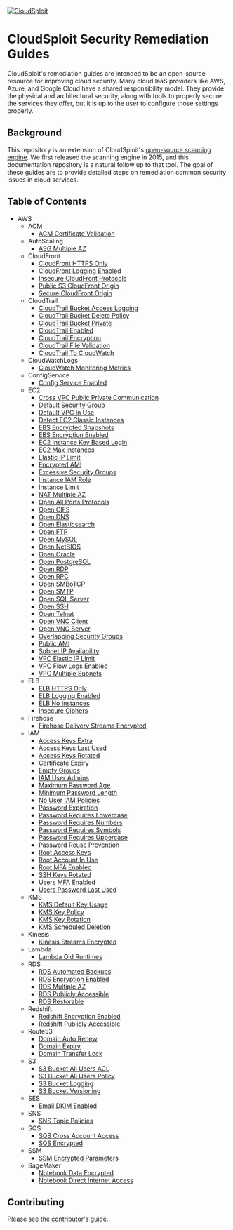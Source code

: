 [![CloudSploit](https://cloudsploit.com/img/logo-new-big-text-100.png "CloudSploit")](https://cloudsploit.com)

# CloudSploit Security Remediation Guides

CloudSploit's remediation guides are intended to be an open-source resource for improving cloud security. Many cloud IaaS providers like AWS, Azure, and Google Cloud have a shared responsibility model. They provide the physical and architectural security, along with tools to properly secure the services they offer, but it is up to the user to configure those settings properly.

## Background

This repository is an extension of CloudSploit's [open-source scanning engine](https://github.com/cloudsploit/scans). We first released the scanning engine in 2015, and this documentation repository is a natural follow up to that tool. The goal of these guides are to provide detailed steps on remediation common security issues in cloud services.

## Table of Contents

* AWS
	* ACM
	    * [ACM Certificate Validation](en/aws/acm/acm-certificate-validation.md)
	* AutoScaling
	    * [ASG Multiple AZ](en/aws/autoscaling/asg-multiple-az.md)
	* CloudFront
	    * [CloudFront HTTPS Only](en/aws/cloudfront/cloudfront-https-only.md)
	    * [CloudFront Logging Enabled](en/aws/cloudfront/cloudfront-logging-enabled.md)
	    * [Insecure CloudFront Protocols](en/aws/cloudfront/insecure-cloudfront-protocols.md)
	    * [Public S3 CloudFront Origin](en/aws/cloudfront/public-s3-cloudfront-origin.md)
	    * [Secure CloudFront Origin](en/aws/cloudfront/secure-cloudfront-origin.md)
	* CloudTrail
	    * [CloudTrail Bucket Access Logging](en/aws/cloudtrail/cloudtrail-bucket-access-logging.md)
	    * [CloudTrail Bucket Delete Policy](en/aws/cloudtrail/cloudtrail-bucket-delete-policy.md)
	    * [CloudTrail Bucket Private](en/aws/cloudtrail/cloudtrail-bucket-private.md)
	    * [CloudTrail Enabled](en/aws/cloudtrail/cloudtrail-enabled.md)
	    * [CloudTrail Encryption](en/aws/cloudtrail/cloudtrail-encryption.md)
	    * [CloudTrail File Validation](en/aws/cloudtrail/cloudtrail-file-validation.md)
	    * [CloudTrail To CloudWatch](en/aws/cloudtrail/cloudtrail-to-cloudwatch.md)
	* CloudWatchLogs
	    * [CloudWatch Monitoring Metrics](en/aws/cloudwatchlogs/cloudwatch-monitoring-metrics.md)
	* ConfigService
	    * [Config Service Enabled](en/aws/configservice/config-service-enabled.md)
	* EC2
	    * [Cross VPC Public Private Communication](en/aws/ec2/cross-vpc-public-private-communication.md)
	    * [Default Security Group](en/aws/ec2/default-security-group.md)
	    * [Default VPC In Use](en/aws/ec2/default-vpc-in-use.md)
	    * [Detect EC2 Classic Instances](en/aws/ec2/detect-ec2-classic-instances.md)
	    * [EBS Encrypted Snapshots](en/aws/ec2/ebs-encrypted-snapshots.md)
	    * [EBS Encryption Enabled](en/aws/ec2/ebs-encryption-enabled.md)
	    * [EC2 Instance Key Based Login](en/aws/ec2/ec2-instance-key-based-login.md)
	    * [EC2 Max Instances](en/aws/ec2/ec2-max-instances.md)
	    * [Elastic IP Limit](en/aws/ec2/elastic-ip-limit.md)
	    * [Encrypted AMI](en/aws/ec2/encrypted-ami.md)
	    * [Excessive Security Groups](en/aws/ec2/excessive-security-groups.md)
	    * [Instance IAM Role](en/aws/ec2/instance-iam-role.md)
	    * [Instance Limit](en/aws/ec2/instance-limit.md)
	    * [NAT Multiple AZ](en/aws/ec2/nat-multiple-az.md)
	    * [Open All Ports Protocols](en/aws/ec2/open-all-ports-protocols.md)
	    * [Open CIFS](en/aws/ec2/open-cifs.md)
	    * [Open DNS](en/aws/ec2/open-dns.md)
	    * [Open Elasticsearch](en/aws/ec2/open-elasticsearch.md)
	    * [Open FTP](en/aws/ec2/open-ftp.md)
	    * [Open MySQL](en/aws/ec2/open-mysql.md)
	    * [Open NetBIOS](en/aws/ec2/open-netbios.md)
	    * [Open Oracle](en/aws/ec2/open-oracle.md)
	    * [Open PostgreSQL](en/aws/ec2/open-postgresql.md)
	    * [Open RDP](en/aws/ec2/open-rdp.md)
	    * [Open RPC](en/aws/ec2/open-rpc.md)
	    * [Open SMBoTCP](en/aws/ec2/open-smbotcp.md)
	    * [Open SMTP](en/aws/ec2/open-smtp.md)
	    * [Open SQL Server](en/aws/ec2/open-sql-server.md)
	    * [Open SSH](en/aws/ec2/open-ssh.md)
	    * [Open Telnet](en/aws/ec2/open-telnet.md)
	    * [Open VNC Client](en/aws/ec2/open-vnc-client.md)
	    * [Open VNC Server](en/aws/ec2/open-vnc-server.md)
	    * [Overlapping Security Groups](en/aws/ec2/overlapping-security-groups.md)
	    * [Public AMI](en/aws/ec2/public-ami.md)
	    * [Subnet IP Availability](en/aws/ec2/subnet-ip-availability.md)
	    * [VPC Elastic IP Limit](en/aws/ec2/vpc-elastic-ip-limit.md)
	    * [VPC Flow Logs Enabled](en/aws/ec2/vpc-flow-logs-enabled.md)
	    * [VPC Multiple Subnets](en/aws/ec2/vpc-multiple-subnets.md)
	* ELB
	    * [ELB HTTPS Only](en/aws/elb/elb-https-only.md)
	    * [ELB Logging Enabled](en/aws/elb/elb-logging-enabled.md)
	    * [ELB No Instances](en/aws/elb/elb-no-instances.md)
	    * [Insecure Ciphers](en/aws/elb/insecure-ciphers.md)
	* Firehose
	    * [Firehose Delivery Streams Encrypted](en/aws/firehose/firehose-delivery-streams-encrypted.md)
	* IAM
	    * [Access Keys Extra](en/aws/iam/access-keys-extra.md)
	    * [Access Keys Last Used](en/aws/iam/access-keys-last-used.md)
	    * [Access Keys Rotated](en/aws/iam/access-keys-rotated.md)
	    * [Certificate Expiry](en/aws/iam/certificate-expiry.md)
	    * [Empty Groups](en/aws/iam/empty-groups.md)
	    * [IAM User Admins](en/aws/iam/iam-user-admins.md)
	    * [Maximum Password Age](en/aws/iam/maximum-password-age.md)
	    * [Minimum Password Length](en/aws/iam/minimum-password-length.md)
	    * [No User IAM Policies](en/aws/iam/no-user-iam-policies.md)
	    * [Password Expiration](en/aws/iam/password-expiration.md)
	    * [Password Requires Lowercase](en/aws/iam/password-requires-lowercase.md)
	    * [Password Requires Numbers](en/aws/iam/password-requires-numbers.md)
	    * [Password Requires Symbols](en/aws/iam/password-requires-symbols.md)
	    * [Password Requires Uppercase](en/aws/iam/password-requires-uppercase.md)
	    * [Password Reuse Prevention](en/aws/iam/password-reuse-prevention.md)
	    * [Root Access Keys](en/aws/iam/root-access-keys.md)
	    * [Root Account In Use](en/aws/iam/root-account-in-use.md)
	    * [Root MFA Enabled](en/aws/iam/root-mfa-enabled.md)
	    * [SSH Keys Rotated](en/aws/iam/ssh-keys-rotated.md)
	    * [Users MFA Enabled](en/aws/iam/users-mfa-enabled.md)
	    * [Users Password Last Used](en/aws/iam/users-password-last-used.md)
	* KMS
	    * [KMS Default Key Usage](en/aws/kms/kms-default-key-usage.md)
	    * [KMS Key Policy](en/aws/kms/kms-key-policy.md)
	    * [KMS Key Rotation](en/aws/kms/kms-key-rotation.md)
	    * [KMS Scheduled Deletion](en/aws/kms/kms-scheduled-deletion.md)
	* Kinesis
	    * [Kinesis Streams Encrypted](en/aws/kinesis/kinesis-streams-encrypted.md)
	* Lambda
	    * [Lambda Old Runtimes](en/aws/lambda/lambda-old-runtimes.md)
	* RDS
	    * [RDS Automated Backups](en/aws/rds/rds-automated-backups.md)
	    * [RDS Encryption Enabled](en/aws/rds/rds-encryption-enabled.md)
	    * [RDS Multiple AZ](en/aws/rds/rds-multiple-az.md)
	    * [RDS Publicly Accessible](en/aws/rds/rds-publicly-accessible.md)
	    * [RDS Restorable](en/aws/rds/rds-restorable.md)
	* Redshift
	    * [Redshift Encryption Enabled](en/aws/redshift/redshift-encryption-enabled.md)
	    * [Redshift Publicly Accessible](en/aws/redshift/redshift-publicly-accessible.md)
	* Route53
	    * [Domain Auto Renew](en/aws/route53/domain-auto-renew.md)
	    * [Domain Expiry](en/aws/route53/domain-expiry.md)
	    * [Domain Transfer Lock](en/aws/route53/domain-transfer-lock.md)
	* S3
	    * [S3 Bucket All Users ACL](en/aws/s3/s3-bucket-all-users-acl.md)
	    * [S3 Bucket All Users Policy](en/aws/s3/s3-bucket-all-users-policy.md)
	    * [S3 Bucket Logging](en/aws/s3/s3-bucket-logging.md)
	    * [S3 Bucket Versioning](en/aws/s3/s3-bucket-versioning.md)
	* SES
	    * [Email DKIM Enabled](en/aws/ses/email-dkim-enabled.md)
	* SNS
	    * [SNS Topic Policies](en/aws/sns/sns-topic-policies.md)
	* SQS
	    * [SQS Cross Account Access](en/aws/sqs/sqs-cross-account-access.md)
	    * [SQS Encrypted](en/aws/sqs/sqs-encrypted.md)
	* SSM
	    * [SSM Encrypted Parameters](en/aws/ssm/ssm-encrypted-parameters.md)
	* SageMaker
	    * [Notebook Data Encrypted](en/aws/sagemaker/notebook-data-encrypted.md)
	    * [Notebook Direct Internet Access](en/aws/sagemaker/notebook-direct-internet-access.md)

## Contributing

Please see the [contributor's guide](.github/CONTRIBUTING.md).